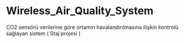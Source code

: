 # Wireless_Air_Quality_System
 CO2 sensörü verilerine göre ortamın havalandırılmasına ilişkin kontrolü sağlayan sistem ( Staj projesi )
